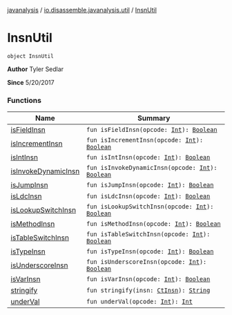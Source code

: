 [javanalysis](../../index.md) / [io.disassemble.javanalysis.util](../index.md) / [InsnUtil](./index.md)

# InsnUtil

`object InsnUtil`

**Author**
Tyler Sedlar

**Since**
5/20/2017

### Functions

| Name | Summary |
|---|---|
| [isFieldInsn](is-field-insn.md) | `fun isFieldInsn(opcode: `[`Int`](https://kotlinlang.org/api/latest/jvm/stdlib/kotlin/-int/index.html)`): `[`Boolean`](https://kotlinlang.org/api/latest/jvm/stdlib/kotlin/-boolean/index.html) |
| [isIncrementInsn](is-increment-insn.md) | `fun isIncrementInsn(opcode: `[`Int`](https://kotlinlang.org/api/latest/jvm/stdlib/kotlin/-int/index.html)`): `[`Boolean`](https://kotlinlang.org/api/latest/jvm/stdlib/kotlin/-boolean/index.html) |
| [isIntInsn](is-int-insn.md) | `fun isIntInsn(opcode: `[`Int`](https://kotlinlang.org/api/latest/jvm/stdlib/kotlin/-int/index.html)`): `[`Boolean`](https://kotlinlang.org/api/latest/jvm/stdlib/kotlin/-boolean/index.html) |
| [isInvokeDynamicInsn](is-invoke-dynamic-insn.md) | `fun isInvokeDynamicInsn(opcode: `[`Int`](https://kotlinlang.org/api/latest/jvm/stdlib/kotlin/-int/index.html)`): `[`Boolean`](https://kotlinlang.org/api/latest/jvm/stdlib/kotlin/-boolean/index.html) |
| [isJumpInsn](is-jump-insn.md) | `fun isJumpInsn(opcode: `[`Int`](https://kotlinlang.org/api/latest/jvm/stdlib/kotlin/-int/index.html)`): `[`Boolean`](https://kotlinlang.org/api/latest/jvm/stdlib/kotlin/-boolean/index.html) |
| [isLdcInsn](is-ldc-insn.md) | `fun isLdcInsn(opcode: `[`Int`](https://kotlinlang.org/api/latest/jvm/stdlib/kotlin/-int/index.html)`): `[`Boolean`](https://kotlinlang.org/api/latest/jvm/stdlib/kotlin/-boolean/index.html) |
| [isLookupSwitchInsn](is-lookup-switch-insn.md) | `fun isLookupSwitchInsn(opcode: `[`Int`](https://kotlinlang.org/api/latest/jvm/stdlib/kotlin/-int/index.html)`): `[`Boolean`](https://kotlinlang.org/api/latest/jvm/stdlib/kotlin/-boolean/index.html) |
| [isMethodInsn](is-method-insn.md) | `fun isMethodInsn(opcode: `[`Int`](https://kotlinlang.org/api/latest/jvm/stdlib/kotlin/-int/index.html)`): `[`Boolean`](https://kotlinlang.org/api/latest/jvm/stdlib/kotlin/-boolean/index.html) |
| [isTableSwitchInsn](is-table-switch-insn.md) | `fun isTableSwitchInsn(opcode: `[`Int`](https://kotlinlang.org/api/latest/jvm/stdlib/kotlin/-int/index.html)`): `[`Boolean`](https://kotlinlang.org/api/latest/jvm/stdlib/kotlin/-boolean/index.html) |
| [isTypeInsn](is-type-insn.md) | `fun isTypeInsn(opcode: `[`Int`](https://kotlinlang.org/api/latest/jvm/stdlib/kotlin/-int/index.html)`): `[`Boolean`](https://kotlinlang.org/api/latest/jvm/stdlib/kotlin/-boolean/index.html) |
| [isUnderscoreInsn](is-underscore-insn.md) | `fun isUnderscoreInsn(opcode: `[`Int`](https://kotlinlang.org/api/latest/jvm/stdlib/kotlin/-int/index.html)`): `[`Boolean`](https://kotlinlang.org/api/latest/jvm/stdlib/kotlin/-boolean/index.html) |
| [isVarInsn](is-var-insn.md) | `fun isVarInsn(opcode: `[`Int`](https://kotlinlang.org/api/latest/jvm/stdlib/kotlin/-int/index.html)`): `[`Boolean`](https://kotlinlang.org/api/latest/jvm/stdlib/kotlin/-boolean/index.html) |
| [stringify](stringify.md) | `fun stringify(insn: `[`CtInsn`](../../io.disassemble.javanalysis.insn/-ct-insn/index.md)`): `[`String`](https://kotlinlang.org/api/latest/jvm/stdlib/kotlin/-string/index.html) |
| [underVal](under-val.md) | `fun underVal(opcode: `[`Int`](https://kotlinlang.org/api/latest/jvm/stdlib/kotlin/-int/index.html)`): `[`Int`](https://kotlinlang.org/api/latest/jvm/stdlib/kotlin/-int/index.html) |
